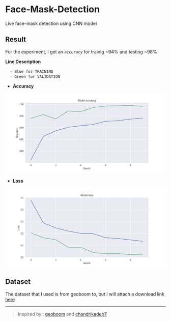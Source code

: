 # Face-Mask-Detection

Live face-mask detection using CNN model

## Result 
For the experiment, I get an *`accuracy`* for trainig ~94% and testing ~98%

**Line Description** 
```
  - Blue for TRAINING
  - Green for VALIDATION
```
- **Accuracy**
<img src="/accuracy.png" width="500">

- **Loss**
<img src="/loss.png" width="500">

## Dataset
The dataset that I used is from geoboom to, but I will attach a download link [here](https://drive.google.com/drive/folders/1NS0oTZucpEesUtHsqe2ZEVFEMZxgPq1M?usp=sharing)

----
> Inspired by : [geoboom](https://github.com/geoboom/facemask-workshop) and [chandrikadeb7](https://github.com/chandrikadeb7/Face-Mask-Detection)
